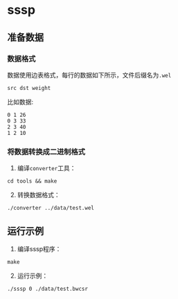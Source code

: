 # sssp

## 准备数据

### 数据格式

数据使用边表格式，每行的数据如下所示，文件后缀名为`.wel`
```
src dst weight
```
比如数据:
```
0 1 26
0 3 33
2 3 40
1 2 10
```

### 将数据转换成二进制格式

1. 编译`converter`工具：
```
cd tools && make
```
2. 转换数据格式：
```
./converter ../data/test.wel
```

## 运行示例

1. 编译sssp程序：

```
make
```

2. 运行示例：

```
./sssp 0 ./data/test.bwcsr
```
